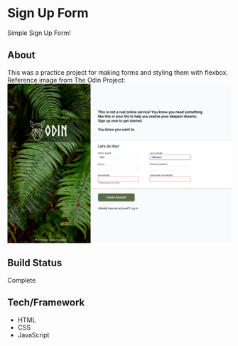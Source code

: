 # Sign Up Form
Simple Sign Up Form! 
## About
This was a practice project for making forms and styling them with flexbox.  Reference image from The Odin Project:
![Reference image to copy from The Odin Project.](assets/odin-sign-up-form.png)
## Build Status
Complete
## Tech/Framework
- HTML
- CSS
- JavaScript